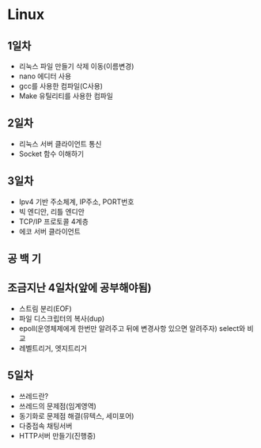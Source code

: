 # Linux

## 1일차
- 리눅스 파일 만들기 삭제 이동(이름변경)
- nano 에디터 사용 
- gcc를 사용한 컴파일(C사용)
- Make 유틸리티를 사용한 컴파일

## 2일차 
- 리눅스 서버 클라이언트 통신
- Socket 함수 이해하기

## 3일차
- Ipv4 기반 주소체계, IP주소, PORT번호
- 빅 엔디안, 리틀 엔디안
- TCP/IP 프로토콜 4계층
- 에코 서버 클라이언트

## 공 백 기

## 조금지난 4일차(앞에 공부해야됨)
- 스트림 분리(EOF)
- 파일 디스크립터의 복사(dup)
- epoll(운영체제에게 한번만 알려주고 뒤에 변경사항 있으면 알려주자) select와 비교
- 레벨트리거, 엣지트리거

## 5일차
- 쓰레드란?
- 쓰레드의 문제점(임계영역)
- 동기화로 문제점 해결(뮤텍스, 세미포어)
- 다중접속 채팅서버
- HTTP서버 만들기(진행중)
